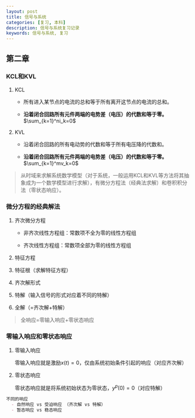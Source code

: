 ```yaml
---
layout: post
title: 信号与系统
categories: [复习, 本科]
description: 信号与系统复习记录
keywords: 信号与系统, 复习
---
```


## 第二章

### KCL和KVL

1. KCL
   
   - 所有进入某节点的电流的总和等于所有离开这节点的电流的总和。
   
   - **沿着闭合回路所有元件两端的电势差（电压）的代数和等于零。**$\sum_{k=1}^ni_k=0$

2. KVL
   
   - 沿着闭合回路的所有电动势的代数和等于所有电压降的代数和。
   
   - **沿着闭合回路所有元件两端的电势差（电压）的代数和等于零。**$\sum_{k=1}^mv_k=0$

> 从时域来求解系统数学模型（对于系统，一般运用KCL和KVL等方法将其抽象成为一个数学模型进行求解），有微分方程法（经典法求解）和卷积积分法（零状态响应）。

### 微分方程的经典解法

1. 齐次微分方程
   
   - 非齐次线性方程组：常数项不全为零的线性方程组
   
   - 齐次线性方程组：常数项全部为零的线性方程组

2. 特征方程

3. 特征根（求解特征方程）

4. 齐次解形式

5. 特解（输入信号的形式对应着不同的特解）

6. 全解（=齐次解+特解）

> 全响应=零输入响应+零状态响应

### 零输入响应和零状态响应

1. 零输入响应
   
   零输入响应就是激励$x(t)=0$，仅由系统初始条件引起的响应（对应齐次解）

2. 零状态响应
   
     零状态响应就是将系统初始状态为零状态，$y^p(0)=0$（对应特解）  

```markdown
不同的响应 
  - 自然响应 vs 受迫响应 （齐次解 vs 特解）
  - 暂态响应 vs 稳态响应
```
